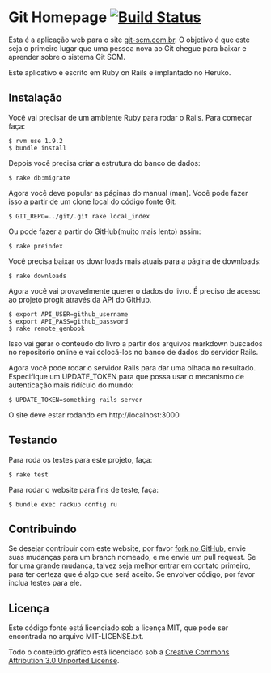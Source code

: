 # Git Homepage [![Build Status](https://secure.travis-ci.org/github/gitscm-next.png?branch=master)](http://travis-ci.org/github/gitscm-next)

Esta é a aplicação web para o site [git-scm.com.br](http://git-scm.com.br). O objetivo é que este seja o primeiro lugar que uma pessoa nova ao Git chegue para baixar e aprender sobre o sistema Git SCM.

Este aplicativo é escrito em Ruby on Rails e implantado no Heruko.

## Instalação

Você vai precisar de um ambiente Ruby para rodar o Rails. Para começar faça:

    $ rvm use 1.9.2
    $ bundle install

Depois você precisa criar a estrutura do banco de dados:

    $ rake db:migrate

Agora você deve popular as páginas do manual (man). Você pode fazer isso a partir de um clone local do código fonte Git:

    $ GIT_REPO=../git/.git rake local_index

Ou pode fazer a partir do GitHub(muito mais lento) assim:

    $ rake preindex

Você precisa baixar os downloads mais atuais para a página de downloads:

    $ rake downloads

Agora você vai provavelmente querer o dados do livro. É preciso de acesso ao projeto progit através da API do GitHub.

    $ export API_USER=github_username
    $ export API_PASS=github_password
    $ rake remote_genbook

Isso vai gerar o conteúdo do livro a partir dos arquivos markdown buscados no repositório online e vai colocá-los no banco de dados do servidor Rails. 

Agora você pode rodar o servidor Rails para dar uma olhada no resultado. Especifique um UPDATE_TOKEN para que possa usar o mecanismo de autenticação mais ridículo do mundo:

    $ UPDATE_TOKEN=something rails server

O site deve estar rodando em http://localhost:3000


## Testando

Para roda os testes para este projeto, faça:

    $ rake test

Para rodar o website para fins de teste, faça:

    $ bundle exec rackup config.ru

## Contribuindo

Se desejar contribuir com este website, por favor [fork no GitHub](https://github.com/github/gitscm-next), envie suas mudanças para um branch nomeado, e me envie um pull request. Se for uma grande mudança, talvez seja melhor entrar em contato primeiro, para ter certeza que é algo que será aceito. Se envolver código, por favor inclua testes para ele.

## Licença

Este código fonte está licenciado sob a licença MIT, que pode ser encontrada no arquivo MIT-LICENSE.txt.

Todo o conteúdo gráfico está licenciado sob a
[Creative Commons Attribution 3.0 Unported License](http://creativecommons.org/licenses/by/3.0/).
